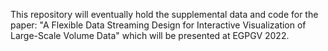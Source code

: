 This repository will eventually hold the supplemental data and code for the paper: "A Flexible Data Streaming Design for Interactive Visualization of Large-Scale Volume Data" which will be presented at EGPGV 2022.
